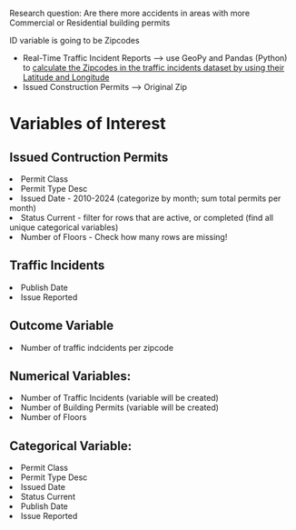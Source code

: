 Research question: Are there more accidents in areas with more Commercial or Residential building permits

ID variable is going to be Zipcodes
- Real-Time Traffic Incident Reports --> use GeoPy and Pandas (Python) to [calculate the Zipcodes in the traffic incidents dataset by using their Latitude and Longitude](https://gis.stackexchange.com/questions/352961/converting-lat-lon-to-postal-code-using-python)
- Issued Construction Permits --> Original Zip

# Variables of Interest
## Issued Contruction Permits
<li>Permit Class</li>
<li>Permit Type Desc</li>
<li>Issued Date - 2010-2024 (categorize by month; sum total permits per month)</li>
<li>Status Current - filter for rows that are active, or completed (find all unique categorical variables)</li>
<li>Number of Floors - Check how many rows are missing!</li>

## Traffic Incidents
<li>Publish Date</li>
<li>Issue Reported</li>

## Outcome Variable
<li>Number of traffic indcidents per zipcode</li>

## Numerical Variables:
<li>Number of Traffic Incidents (variable will be created)</li>
<li>Number of Building Permits (variable will be created)</li>
<li>Number of Floors</li>

## Categorical Variable:
<li>Permit Class</li>
<li>Permit Type Desc</li>
<li>Issued Date</li>
<li>Status Current</li>
<li>Publish Date</li>
<li>Issue Reported</li>
